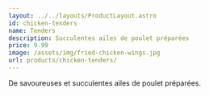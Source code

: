 ```yaml
---
layout: ../../layouts/ProductLayout.astro
id: chicken-tenders
name: Tenders
description: Succulentes ailes de poulet préparées
price: 9.99
image: /assets/img/fried-chicken-wings.jpg
url: products/chicken-tenders/
---
```


De savoureuses et succulentes ailes de poulet préparées.